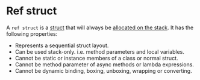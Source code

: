 # Ref struct

A `ref struct` is a [struct][csharp-types-struct] that will always be [allocated on the stack][csharp-info-memory_allocation]. It has the following properties:

- Represents a sequential struct layout.
- Can be used stack-only. i.e. method parameters and local variables.
- Cannot be static or instance members of a class or normal struct.
- Cannot be method parameter of async methods or lambda expressions.
- Cannot be dynamic binding, boxing, unboxing, wrapping or converting.

[csharp-types-struct]: ../../reference/types/struct.md
[csharp-info-memory_allocation]: ./memory_allocation.md
